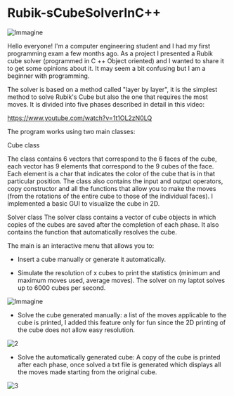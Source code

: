 # Rubik-sCubeSolverInC++

![Immagine](https://user-images.githubusercontent.com/56454542/176896577-96192091-1e7f-4408-af98-892f6b2f211a.png)

Hello everyone!
I'm a computer engineering student and I had my first programming exam a few months ago. 
As a project I presented a Rubik cube solver (programmed in C ++ Object oriented) and I wanted to share it to get some opinions about it.
It may seem a bit confusing but I am a beginner with programming.

The solver is based on a method called "layer by layer", it is the simplest method to solve Rubik's Cube but also the one that requires the most moves.
It is divided into five phases described in detail in this video:

https://www.youtube.com/watch?v=1t1OL2zN0LQ

The program works using two main classes:

Cube class

The class contains 6 vectors that correspond to the 6 faces of the cube, each vector has 9 elements that correspond to the 9 cubes of the face. 
Each element is a char that indicates the color of the cube that is in that particular position.
The class also contains the input and output operators, copy constructor and all the functions that allow you to make the moves (from the rotations of the entire cube to those of the individual faces). I implemented a basic GUI to visualize the cube in 2D.

Solver class
The solver class contains a vector of cube objects in which copies of the cubes are saved after the completion of each phase.
It also contains the function that automatically resolves the cube.

The main is an interactive menu that allows you to:

- Insert a cube manually or generate it automatically.

- Simulate the resolution of x cubes to print the statistics (minimum and maximum moves used, average moves). The solver on my laptot solves up to 6000 cubes per second.

![Immagine](https://user-images.githubusercontent.com/56454542/176928167-c27da01c-49e2-41f6-929f-2011c977dd8f.png)

- Solve the cube generated manually: a list of the moves applicable to the cube is printed, I added this feature only for fun since the 2D printing of the cube does not allow easy resolution.

![2](https://user-images.githubusercontent.com/56454542/176928509-951bf091-4f11-40ca-9de8-4801adfd35ee.png)


- Solve the automatically generated cube: A copy of the cube is printed after each phase, once solved a txt file is generated which displays all the moves made starting from the original cube.

![3](https://user-images.githubusercontent.com/56454542/176928767-a2770b74-ae9a-40ba-b226-92abbae50e4d.png)

